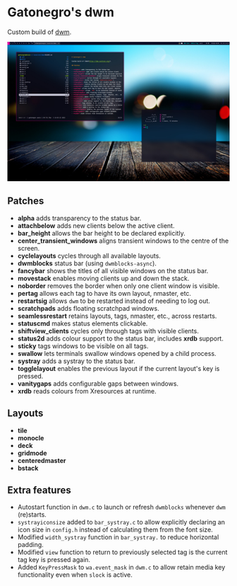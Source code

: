 # Gatonegro's dwm

Custom build of [dwm](https://dwm.suckless.org/).

![A dwm session with dwmblocks.](preview.jpg)

## Patches

+ **alpha** adds transparency to the status bar.
+ **attachbelow** adds new clients below the active client.
+ **bar_height** allows the bar height to be declared explicitly.
+ **center_transient_windows** aligns transient windows to the centre of the screen.
+ **cyclelayouts** cycles through all available layouts.
+ **dwmblocks** status bar (using `dwmblocks-async`).
+ **fancybar** shows the titles of all visible windows on the status bar.
+ **movestack** enables moving clients up and down the stack.
+ **noborder** removes the border when only one client window is visible.
+ **pertag** allows each tag to have its own layout, nmaster, etc.
+ **restartsig** allows `dwm` to be restarted instead of needing to log out.
+ **scratchpads** adds floating scratchpad windows.
+ **seamlessrestart** retains layouts, tags, nmaster, etc., across restarts.
+ **statuscmd** makes status elements clickable.
+ **shiftview_clients** cycles only through tags with visible clients.
+ **status2d** adds colour support to the status bar, includes **xrdb** support.
+ **sticky** tags windows to be visible on all tags.
+ **swallow** lets terminals swallow windows opened by a child process.
+ **systray** adds a systray to the status bar.
+ **togglelayout** enables the previous layout if the current layout's key is pressed.
+ **vanitygaps** adds configurable gaps between windows.
+ **xrdb** reads colours from Xresources at runtime.

## Layouts

+ **tile**
+ **monocle**
+ **deck**
+ **gridmode**
+ **centeredmaster**
+ **bstack**

## Extra features

+  Autostart function in `dwm.c` to launch or refresh `dwmblocks` whenever `dwm`
  (re)starts.
+ `systrayiconsize` added to `bar_systray.c` to allow explicitly declaring an
  icon size in `config.h` instead of calculating them from the font size.
+ Modified `width_systray` function in `bar_systray.` to reduce horizontal
  padding.
+ Modified `view` function to return to previously selected tag is the current
  tag key is pressed again.
+ Added `KeyPressMask` to `wa.event_mask` in `dwm.c` to allow retain media key
  functionality even when `slock` is active.
